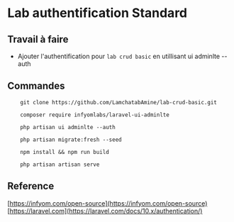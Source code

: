 # Lab authentification Standard

## Travail à faire

* Ajouter l'authentification pour `lab crud basic` en utillisant ui adminlte --auth


## Commandes 

```shell
    git clone https://github.com/LamchatabAmine/lab-crud-basic.git
```

```shell
    composer require infyomlabs/laravel-ui-adminlte
```

```shell
    php artisan ui adminlte --auth
```

```shell
    php artisan migrate:fresh --seed
```

```shell
    npm install && npm run build
```


```shell
    php artisan artisan serve
```


## Reference

[https://infyom.com/open-source](https://infyom.com/open-source)
[https://laravel.com](https://laravel.com/docs/10.x/authentication/)

